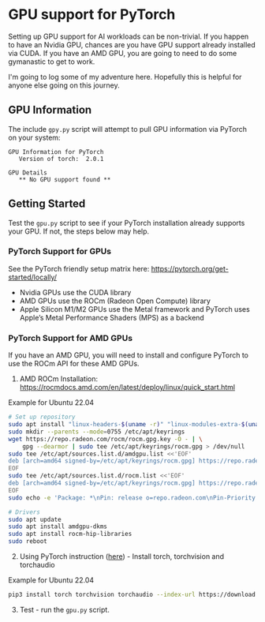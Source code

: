 # GPU support for PyTorch

Setting up GPU support for AI workloads can be non-trivial. If you happen to have an Nvidia GPU, chances are you have GPU support already installed via CUDA. If you have an AMD GPU, you are going to need to do some gymanastic to get to work. 

I'm going to log some of my adventure here. Hopefully this is helpful for anyone else going on this journey.

## GPU Information

The include `gpy.py` script will attempt to pull GPU information via PyTorch on your system:

```
GPU Information for PyTorch
   Version of torch:  2.0.1

GPU Details
   ** No GPU support found **
```

## Getting Started

Test the `gpu.py` script to see if your PyTorch installation already supports your GPU. If not, the steps below may help.

### PyTorch Support for GPUs

See the PyTorch friendly setup matrix here: https://pytorch.org/get-started/locally/

* Nvidia GPUs use the CUDA library
* AMD GPUs use the ROCm (Radeon Open Compute) library
* Apple Silicon M1/M2 GPUs use the Metal framework and PyTorch uses Apple’s Metal Performance Shaders (MPS) as a backend

### PyTorch Support for AMD GPUs

If you have an AMD GPU, you will need to install and configure PyTorch to use the ROCm API for these AMD GPUs.

1. AMD ROCm Installation: https://rocmdocs.amd.com/en/latest/deploy/linux/quick_start.html

Example for Ubuntu 22.04
```bash
# Set up repository
sudo apt install "linux-headers-$(uname -r)" "linux-modules-extra-$(uname -r)"
sudo mkdir --parents --mode=0755 /etc/apt/keyrings
wget https://repo.radeon.com/rocm/rocm.gpg.key -O - | \
    gpg --dearmor | sudo tee /etc/apt/keyrings/rocm.gpg > /dev/null
sudo tee /etc/apt/sources.list.d/amdgpu.list <<'EOF'
deb [arch=amd64 signed-by=/etc/apt/keyrings/rocm.gpg] https://repo.radeon.com/amdgpu/latest/ubuntu jammy main
EOF
sudo tee /etc/apt/sources.list.d/rocm.list <<'EOF'
deb [arch=amd64 signed-by=/etc/apt/keyrings/rocm.gpg] https://repo.radeon.com/rocm/apt/debian jammy main
EOF
sudo echo -e 'Package: *\nPin: release o=repo.radeon.com\nPin-Priority: 600' | sudo tee /etc/apt/preferences.d/rocm-pin-600

# Drivers
sudo apt update
sudo apt install amdgpu-dkms
sudo apt install rocm-hip-libraries
sudo reboot
```

2. Using PyTorch instruction ([here](https://pytorch.org/get-started/locally/)) - Install torch, torchvision and torchaudio

Example for Ubuntu 22.04
```bash
pip3 install torch torchvision torchaudio --index-url https://download.pytorch.org/whl/rocm5.4.2
```

3. Test - run the `gpu.py` script.
